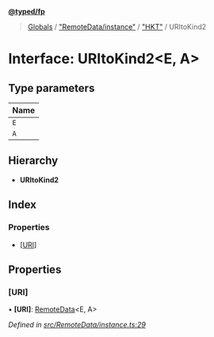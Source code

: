 **[@typed/fp](../README.md)**

> [Globals](../globals.md) / ["RemoteData/instance"](../modules/_remotedata_instance_.md) / ["HKT"](../modules/_remotedata_instance_._hkt_.md) / URItoKind2

# Interface: URItoKind2\<E, A>

## Type parameters

Name |
------ |
`E` |
`A` |

## Hierarchy

* **URItoKind2**

## Index

### Properties

* [[URI]](_remotedata_instance_._hkt_.uritokind2.md#[uri])

## Properties

### [URI]

•  **[URI]**: [RemoteData](../modules/_remotedata_remotedata_.md#remotedata)\<E, A>

*Defined in [src/RemoteData/instance.ts:29](https://github.com/TylorS/typed-fp/blob/41076ce/src/RemoteData/instance.ts#L29)*
